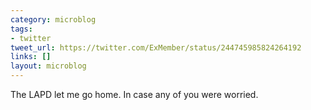 ```yaml
---
category: microblog
tags:
- twitter
tweet_url: https://twitter.com/ExMember/status/244745985824264192
links: []
layout: microblog
---
```

The LAPD let me go home. In case any of you were worried.
